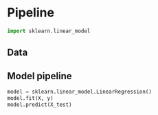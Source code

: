 # Pipeline
```python
import sklearn.linear_model
```

## Data



## Model pipeline
```python
model = sklearn.linear_model.LinearRegression()
model.fit(X, y)
model.predict(X_test)
```